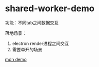 # shared-worker-demo

功能：不同tab之间数据交互

落地场景：

1. electron render进程之间交互
2. 需要单开的场景

[mdn demo](https://github.com/mdn/dom-examples/tree/main/web-workers/simple-shared-worker)
